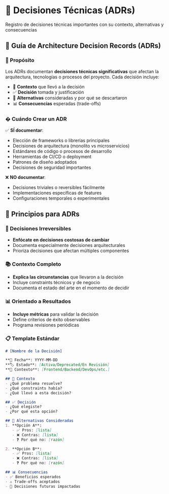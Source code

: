 # 🔵 Decisiones Técnicas (ADRs)

Registro de decisiones técnicas importantes con su contexto, alternativas y consecuencias

## 📖 Guía de Architecture Decision Records (ADRs)

### 🎯 Propósito
Los ADRs documentan **decisiones técnicas significativas** que afectan la arquitectura, tecnologías o procesos del proyecto. Cada decisión incluye:
- 📝 **Contexto** que llevó a la decisión
- ✅ **Decisión** tomada y justificación
- 🔄 **Alternativas** consideradas y por qué se descartaron
- 📊 **Consecuencias** esperadas (trade-offs)

### � Cuándo Crear un ADR

✅ **SÍ documentar**:
- Elección de frameworks o librerías principales
- Decisiones de arquitectura (monolito vs microservicios)
- Estándares de código o procesos de desarrollo
- Herramientas de CI/CD o deployment
- Patrones de diseño adoptados
- Decisiones de seguridad importantes

❌ **NO documentar**:
- Decisiones triviales o reversibles fácilmente
- Implementaciones específicas de features
- Configuraciones temporales o experimentales

## 🎯 Principios para ADRs

### 📐 Decisiones Irreversibles
- **Enfócate en decisiones costosas de cambiar**
- Documenta especialmente decisiones arquitecturales
- Prioriza decisiones que afectan múltiples componentes

### 📚 Contexto Completo
- **Explica las circunstancias** que llevaron a la decisión
- Incluye constraints técnicos y de negocio
- Documenta el estado del arte en el momento de decidir

### 📊 Orientado a Resultados
- **Incluye métricas** para validar la decisión
- Define criterios de éxito observables
- Programa revisiones periódicas

### 📋 Template Estándar
```markdown
# [Nombre de la Decisión]

**📅 Fecha**: YYYY-MM-DD
**🏷️ Estado**: [Activa/Deprecated/En Revisión]  
**🎯 Contexto**: [Frontend/Backend/DevOps/etc.]

## 📝 Contexto
- ¿Qué problema resuelve?
- ¿Qué constraints había?
- ¿Qué llevó a esta decisión?

## ✅ Decisión
- ¿Qué elegiste?
- ¿Por qué esta opción?

## 🔄 Alternativas Consideradas
1. **Opción A**: 
   - ✅ Pros: [lista]
   - ❌ Contras: [lista]
   - ❓ Por qué no: [razón]

2. **Opción B**:
   - ✅ Pros: [lista]
   - ❌ Contras: [lista]
   - ❓ Por qué no: [razón]

## 📊 Consecuencias
- ✅ Beneficios esperados
- ⚠️ Trade-offs aceptados
- 🔄 Decisiones futuras impactadas
```
